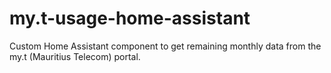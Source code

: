 # my.t-usage-home-assistant

Custom Home Assistant component to get remaining monthly data from the my.t (Mauritius Telecom) portal.

